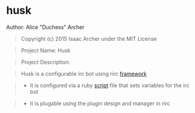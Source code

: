 # husk

Author: Alice "Duchess" Archer
> Copyright (c) 2015 Isaac Archer under the MIT License

>Project Name: Husk

>Project Description:

>Husk is a configurable irc bot using rirc [framework](https://github.com/The-Duchess/ruby-irc-framework)

>- it is configured via a ruby [script](https://github.com/The-Duchess/husk/blob/master/config.rb) file that sets variables for the irc bot

>- it is plugable using the plugin design and manager in rirc
